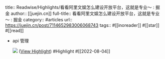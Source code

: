 title:: Readwise/Highlights/看看阿里文娱怎么建设开放平台，这就是专业～ : 掘金
author:: [[juejin.cn]]
full-title:: 看看阿里文娱怎么建设开放平台，这就是专业～ : 掘金
category:: #articles
url:: https://juejin.cn/post/7114652983006068743
tags:: #[[inoreader]] #[[star]] #[[read]]

- api 管理
  
  ![](https://p1-juejin.byteimg.com/tos-cn-i-k3u1fbpfcp/1fe5aae17b3d4ed6a00938526bfbb10f~tplv-k3u1fbpfcp-zoom-in-crop-mark:3024:0:0:0.awebp?) ([View Highlight](https://read.readwise.io/read/01g9kr1yjqr3z9qp4t9xj0hpg7)) #Highlight #[[2022-08-04]]